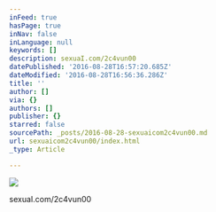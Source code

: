 ```yaml
---
inFeed: true
hasPage: true
inNav: false
inLanguage: null
keywords: []
description: sexuaI.com/2c4vun00
datePublished: '2016-08-28T16:57:20.685Z'
dateModified: '2016-08-28T16:56:36.286Z'
title: ''
author: []
via: {}
authors: []
publisher: {}
starred: false
sourcePath: _posts/2016-08-28-sexuaicom2c4vun00.md
url: sexuaicom2c4vun00/index.html
_type: Article

---
```

![](https://the-grid-user-content.s3-us-west-2.amazonaws.com/82903329-546f-40e4-8d05-87627e1eeac6.jpg)

sexuaI.com/2c4vun00